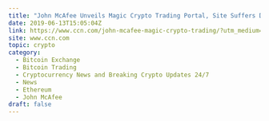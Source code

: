 ```yaml
---
title: "John McAfee Unveils Magic Crypto Trading Portal, Site Suffers DoS Attack"
date: 2019-06-13T15:05:04Z
link: https://www.ccn.com/john-mcafee-magic-crypto-trading/?utm_medium=RSS&utm_source=hune
site: www.ccn.com
topic: crypto
category:
  - Bitcoin Exchange
  - Bitcoin Trading
  - Cryptocurrency News and Breaking Crypto Updates 24/7
  - News
  - Ethereum
  - John McAfee
draft: false
---
```


